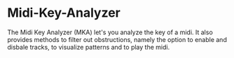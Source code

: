 # Midi-Key-Analyzer
The Midi Key Analyzer (MKA) let's you analyze the key of a midi. It also provides methods to filter out obstructions, namely the option to enable and disbale tracks, to visualize patterns and to play the midi.
